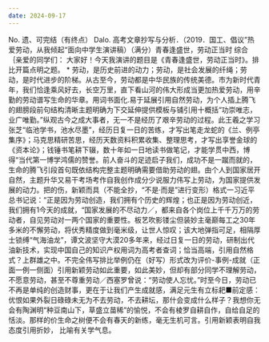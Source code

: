 ```yaml
---
date: 2024-09-17
---
```


No.
遗、可完结（有终点）
Dalo.
高考文章抄写与分析．（2019．国工、倡议”热爱劳动，从我倾起“面向中学生演讲稿）（满分）青春逢盛世，劳动正当时
综合｛亲爱的同学们：
大家好！今天我演讲的题目是《青春逢盛世，劳动正当时》。排比开篇点明之题。
*
劳动，是历史前进的动力；劳动，是社会发展的纤绳；劳动，是时代进步的阶梯。从古至今，劳动都是中华民族的传统美德。市为新时代青年，我们恰逢乘风好去，长空万里，直下看山河的伟大形成当更加热爱劳动，用辛勤的劳动谱写生命的华章。用词书面化.易于延展引用自然劳动，为个人插上腾飞的翅膀段前句结构清晰主题明确为下交延伸提供模板与铺引用十概括“功崇唯志，业广唯勤。”纵观古今之成大事者，无一不是经历了艰辛劳动的过程。此王羲之学习张芝“临池学书，池水尽墨”，经历日复一日的苦练，才写出笔走龙蛇的《兰、例亭集序》；马克思精研苦思，经历天数资料积累收集、整理思考，才写出享誉金球的《资本论》；钱锤书笔耕下辍，数十年如一日地读书做笔记，才能学贯中西，博得“当代第一博学鸿儒的赞誉。前人奋斗的足迹启子我们，成功不是一蹴而就的，生命的腾飞引段首句既依结构完整主题明确需要借助劳动的翅。由个人到国家居开自然，主题升华又易干考场考作自我创作成分少说服力伟写上劳动，为国家提供发展的动力。把的伤，新颖而具（不能全抄，“不是·而是”进行变形）格式一习近平总书记说：“正是因为劳动创造，我们拥有个历史的辉煌；也正是因为劳动创近，我们拥有1今天的成就，“国家发展的不尽动力／，都来自各个岗位上千千万万的劳动者，自见劳动对一两个国家的重要性。板艺吹影镂尘但装妙主毫巅每工之30年多米的不懈劳动，将伏秀精度做到毫米级，让世人惊叹；该大地弹指可足，相隔厚士锁缚“气海油龙”，谭文波坚守大漠20多年来，经过日复一日的劳动，研制出代油新技术，实现中国自己的知识产权用词为高考者查词；恰当高端，引用自然格式？上群雄之中。不完全伟写排比举例仍在（好写）形式改为评价-事例-成就（正面一例一侧面）引用新颖劳动如此重要，如此美妙，但却有部分同学不理解劳动，不愿意劳动，甚至不尊重劳动／西塞罗曾说：“劳动使人忘忧。”时至今日，劳动已不再是单纯的创造财事，更在于让我们产生成就感，满足元生有立标耙■前定感：优恨如果外裂日碌碌未无为不去劳动，不去耕坛，那什会变成什么样子？我想你无会有陶渊明“种豆南山下，草盛立苗稀”的愉悦，不会有棱罗自耕自作，自给自足的恬淡。那样的价生命之树便不会有春天的新练，毫无生机可言。引用新颖表明自我态度引用折妙，
比喻有关学气息。
